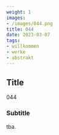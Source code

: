 ```yaml
---
weight: 1
images:
- /images/044.png
title: 044
date: 2023-03-07
tags:
- willkommen
- werke
- abstrakt
---
```


## Title
044

### Subtitle
tba.